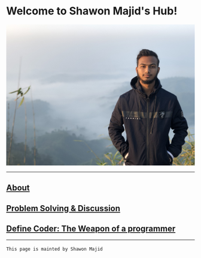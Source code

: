# Welcome to Shawon Majid's Hub!

![My Photo](IMG_3988.jpg)<br/>

***
## [About](https://shawon-majid.github.io/about)

## [Problem Solving & Discussion](https://shawon-majid.github.io/ProblemSolvingDiscussion.md)

## [Define Coder: The Weapon of a programmer](https://definecoder.github.io/)

***

`This page is mainted by Shawon Majid`

